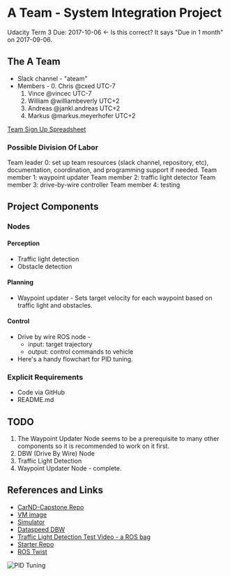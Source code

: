 A Team - System Integration Project 
===================================

Udacity Term 3 
Due: 2017-10-06 <- Is this correct? It says "Due in 1 month" on 2017-09-06.

## The A Team
* Slack channel - "ateam"
* Members -
  0. Chris @cxed UTC-7
  1. Vince @vincec UTC-7
  2. William @williambeverly UTC+2
  3. Andreas @jankl.andreas UTC+2
  4. Markus @markus.meyerhofer UTC+2

[Team Sign Up Spreadsheet](https://docs.google.com/spreadsheets/d/17I_0q8tylk9Q_Y3GTSq738KkBIoS6SUt1quR5lPPAdg/edit#gid=0)
  
### Possible Division Of Labor
Team leader 0: set up team resources (slack channel, repository, etc),
              documentation, coordination, and programming support if needed.
Team member 1: waypoint updater
Team member 2: traffic light detector
Team member 3: drive-by-wire controller
Team member 4: testing

## Project Components

### Nodes
#### Perception
* Traffic light detection
* Obstacle detection

#### Planning
* Waypoint updater - Sets target velocity for each waypoint based on traffic light and obstacles.

#### Control
* Drive by wire ROS node -
  - input: target trajectory
  - output: control commands to vehicle
* Here's a handy flowchart for PID tuning.


### Explicit Requirements
* Code via GitHub
* README.md

## TODO
1. The Waypoint Updater Node seems to be a prerequisite to many other components
  so it is recommended to work on it first.
2. DBW (Drive By Wire) Node
3. Traffic Light Detection
4. Waypoint Updater Node - complete.


## References and Links
* [CarND-Capstone Repo](https://github.com/udacity/CarND-Capstone)
* [VM image](https://classroom.udacity.com/nanodegrees/nd013/parts/6047fe34-d93c-4f50-8336-b70ef10cb4b2/modules/e1a23b06-329a-4684-a717-ad476f0d8dff/lessons/7e3627d7-14f7-4a33-9dbf-75c98a6e411b/concepts/8c742938-8436-4d3d-9939-31e40284e7a6?contentVersion=1.0.0&contentLocale=en-us)
* [Simulator](https://github.com/udacity/CarND-Capstone/releases/tag/v1.1)
* [Dataspeed DBW](https://bitbucket.org/DataspeedInc/dbw_mkz_ros)
* [Traffic Light Detection Test Video - a ROS bag](https://drive.google.com/file/d/0B2_h37bMVw3iYkdJTlRSUlJIamM/view?usp=sharing)
* [Starter Repo](https://github.com/udacity/CarND-System-Integration)
* [ROS Twist](http://docs.ros.org/jade/api/geometry_msgs/html/msg/Twist.html)


![PID Tuning](http://support.motioneng.com/Downloads-Notes/Tuning/images/overshoot_flowchart.gif "PID Tuning")




